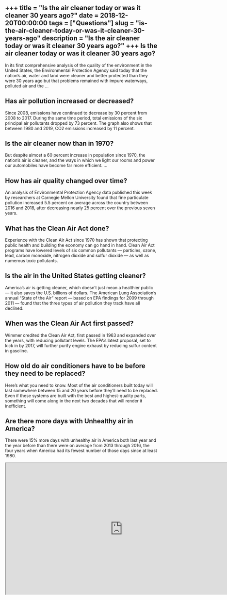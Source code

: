 +++
title = "Is the air cleaner today or was it cleaner 30 years ago?"
date = 2018-12-20T00:00:00
tags = ["Questions"]
slug = "is-the-air-cleaner-today-or-was-it-cleaner-30-years-ago"
description = "Is the air cleaner today or was it cleaner 30 years ago?"
+++
Is the air cleaner today or was it cleaner 30 years ago?
--------------------------------------------------------

In its first comprehensive analysis of the quality of the environment in the United States, the Environmental Protection Agency said today that the nation’s air, water and land were cleaner and better protected than they were 30 years ago but that problems remained with impure waterways, polluted air and the …

Has air pollution increased or decreased?
-----------------------------------------

Since 2008, emissions have continued to decrease by 30 percent from 2008 to 2017. During the same time period, total emissions of the six principal air pollutants dropped by 73 percent. The graph also shows that between 1980 and 2019, CO2 emissions increased by 11 percent.

Is the air cleaner now than in 1970?
------------------------------------

But despite almost a 60 percent increase in population since 1970, the nation’s air is cleaner, and the ways in which we light our rooms and power our automobiles have become far more efficient. …

How has air quality changed over time?
--------------------------------------

An analysis of Environmental Protection Agency data published this week by researchers at Carnegie Mellon University found that fine particulate pollution increased 5.5 percent on average across the country between 2016 and 2018, after decreasing nearly 25 percent over the previous seven years.

What has the Clean Air Act done?
--------------------------------

Experience with the Clean Air Act since 1970 has shown that protecting public health and building the economy can go hand in hand. Clean Air Act programs have lowered levels of six common pollutants — particles, ozone, lead, carbon monoxide, nitrogen dioxide and sulfur dioxide — as well as numerous toxic pollutants.

Is the air in the United States getting cleaner?
------------------------------------------------

America’s air is getting cleaner, which doesn’t just mean a healthier public — it also saves the U.S. billions of dollars. The American Lung Association’s annual “State of the Air” report — based on EPA findings for 2009 through 2011 — found that the three types of air pollution they track have all declined.

When was the Clean Air Act first passed?
----------------------------------------

Wimmer credited the Clean Air Act, first passed in 1963 and expanded over the years, with reducing pollutant levels. The EPA’s latest proposal, set to kick in by 2017, will further purify engine exhaust by reducing sulfur content in gasoline.

How old do air conditioners have to be before they need to be replaced?
-----------------------------------------------------------------------

Here’s what you need to know. Most of the air conditioners built today will last somewhere between 15 and 20 years before they’ll need to be replaced. Even if these systems are built with the best and highest-quality parts, something will come along in the next two decades that will render it inefficient.

Are there more days with Unhealthy air in America?
--------------------------------------------------

There were 15% more days with unhealthy air in America both last year and the year before than there were on average from 2013 through 2016, the four years when America had its fewest number of those days since at least 1980.

<iframe allow="accelerometer; autoplay; clipboard-write; encrypted-media; gyroscope; picture-in-picture" allowfullscreen="" class="__youtube_prefs__  epyt-is-override  no-lazyload" data-no-lazy="1" data-origheight="433" data-origwidth="770" data-skipgform_ajax_framebjll="" height="433" id="_ytid_48088" loading="lazy" src="https://www.youtube.com/embed/HWriMsTALF4?enablejsapi=1&list=PLxChhUr10n7GJy57NYafVPsy_vYml6811&autoplay=0&cc_load_policy=0&cc_lang_pref=&iv_load_policy=1&loop=0&modestbranding=0&rel=1&fs=1&playsinline=0&autohide=2&theme=dark&color=red&controls=1&" title="YouTube player" width="770"></iframe>
